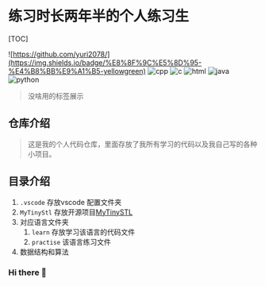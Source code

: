 # 练习时长两年半的个人练习生

[TOC]

![https://github.com/yuri2078/](https://img.shields.io/badge/%E8%8F%9C%E5%8D%95-%E4%B8%BB%E9%A1%B5-yellowgreen) ![cpp](https://img.shields.io/badge/yuri-cpp-yellowgreen) ![c](https://img.shields.io/badge/yuri-c%E8%AF%AD%E8%A8%80-yellowgreen) ![html](https://img.shields.io/badge/yuri-html-yellowgreen) ![java](https://img.shields.io/badge/yuri-java-yellowgreen) ![python](https://img.shields.io/badge/yuri-python-yellowgreen)

> 没啥用的标签展示

## 仓库介绍

> 这是我的个人代码仓库，里面存放了我所有学习的代码以及我自己写的各种小项目。

## 目录介绍

1. `.vscode` 存放vscode 配置文件夹
2. `MyTinyStl` 存放开源项目[MyTinySTL](https://github.com/Alinshans/MyTinySTL)
3. 对应语言文件夹
   1. `learn` 存放学习该语言的代码文件
   2. `practise` 该语言练习文件
4. 数据结构和算法
### Hi there 👋

